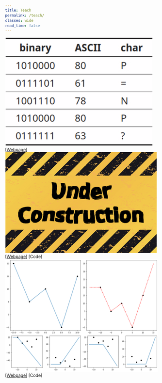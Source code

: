 ```yaml
---
title: Teach
permalink: /teach/
classes: wide
read_time: false
---
```


<div class="pub_row">
  <div class="pub_img">
    <img src="Algorithm/teaser.png">
  </div>
  <div class="pub_txt">
    <title>Algorithm - 2021H</title>
    <links>
      [<a href="Algorithm/2021H.html">Webpage</a>]
    </links>
  </div>
</div>

<div class="pub_row">
  <div class="pub_img">
    <img src="ComputerGraphics/teaser.png">
  </div>
  <div class="pub_txt">
    <title>Computer Graphics I - 2021H</title>
    <links>
      [<a href="ComputerGraphics/2021H.html">Webpage</a>]
      [Code]
    </links>
  </div>
</div>

<div class="pub_row">
  <div class="pub_img">
    <img src="DeepLearning2021F/teaser.png">
  </div>
  <div class="pub_txt">
    <title>Introduction to Deep Learning - 2021F</title>
    <links>
      [<a href="DeepLearning2021F/2021F.html">Webpage</a>]
      [Code]
    </links>
  </div>
</div>

